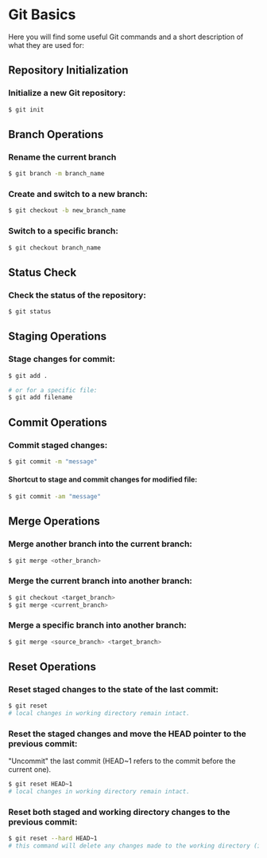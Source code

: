 # Git Basics

Here you will find some useful Git commands and a short description of what they are used for:

## Repository Initialization

### Initialize a new Git repository:
```bash
$ git init
```

## Branch Operations

### Rename the current branch 
```bash
$ git branch -m branch_name
```

### Create and switch to a new branch:
```bash
$ git checkout -b new_branch_name
```

### Switch to a specific branch:
```bash
$ git checkout branch_name
```

## Status Check

### Check the status of the repository:
```bash
$ git status
```

## Staging Operations

### Stage changes for commit:
```bash
$ git add . 

# or for a specific file:
$ git add filename
``` 

## Commit Operations

### Commit staged changes:
```bash
$ git commit -m "message"
```

#### Shortcut to stage and commit changes for modified file:
```bash
$ git commit -am "message"
```

## Merge Operations
### Merge another branch into the current branch:
```bash
$ git merge <other_branch>
```

### Merge the current branch into another branch:
```bash
$ git checkout <target_branch>
$ git merge <current_branch>
```

### Merge a specific branch into another branch:
```bash
$ git merge <source_branch> <target_branch>
```

## Reset Operations

### Reset staged changes to the state of the last commit:
```bash
$ git reset
# local changes in working directory remain intact.
```

### Reset the staged changes and move the HEAD pointer to the previous commit:

"Uncommit" the last commit (HEAD~1 refers to the commit before the current one).

```bash
$ git reset HEAD~1
# local changes in working directory remain intact.
```

### Reset both staged and working directory changes to the previous commit:

```bash
$ git reset --hard HEAD~1
# this command will delete any changes made to the working directory (i.e. local files) !
```